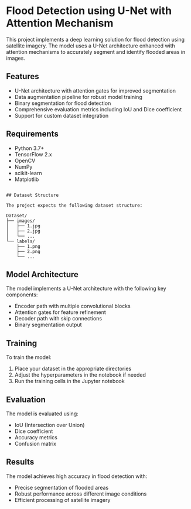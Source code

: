 # Flood Detection using U-Net with Attention Mechanism

This project implements a deep learning solution for flood detection using satellite imagery. The model uses a U-Net architecture enhanced with attention mechanisms to accurately segment and identify flooded areas in images.

## Features

- U-Net architecture with attention gates for improved segmentation
- Data augmentation pipeline for robust model training
- Binary segmentation for flood detection
- Comprehensive evaluation metrics including IoU and Dice coefficient
- Support for custom dataset integration

## Requirements

- Python 3.7+
- TensorFlow 2.x
- OpenCV
- NumPy
- scikit-learn
- Matplotlib
```

## Dataset Structure

The project expects the following dataset structure:

Dataset/
├── images/
│   ├── 1.jpg
│   ├── 2.jpg
│   └── ...
└── labels/
    ├── 1.png
    ├── 2.png
    └── ...
```

## Model Architecture

The model implements a U-Net architecture with the following key components:
- Encoder path with multiple convolutional blocks
- Attention gates for feature refinement
- Decoder path with skip connections
- Binary segmentation output

## Training

To train the model:

1. Place your dataset in the appropriate directories
2. Adjust the hyperparameters in the notebook if needed
3. Run the training cells in the Jupyter notebook

## Evaluation

The model is evaluated using:
- IoU (Intersection over Union)
- Dice coefficient
- Accuracy metrics
- Confusion matrix

## Results

The model achieves high accuracy in flood detection with:
- Precise segmentation of flooded areas
- Robust performance across different image conditions
- Efficient processing of satellite imagery

